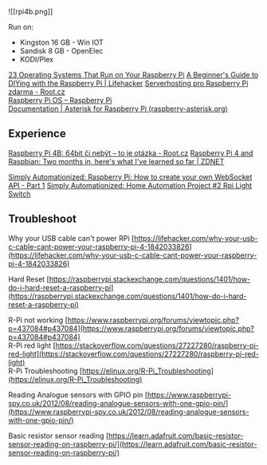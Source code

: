![[rpi4b.png]]

Run on:  
- Kingston 16 GB - Win IOT  
- Sandisk 8 GB - OpenElec  
- KODI/Plex

[23 Operating Systems That Run on Your Raspberry Pi](https://www.makeuseof.com/tag/7-operating-systems-you-can-run-with-raspberry-pi/)
[A Beginner's Guide to DIYing with the Raspberry Pi | Lifehacker](https://lifehacker.com/a-beginners-guide-to-diying-with-the-raspberry-pi-5976912)
[Serverhosting pro Raspberry Pi zdarma - Root.cz](https://www.root.cz/zpravicky/serverhosting-pro-raspberry-pi-zdarma/)  
[Raspberry Pi OS – Raspberry Pi](https://www.raspberrypi.org/software/)  
[Documentation | Asterisk for Raspberry Pi (raspberry-asterisk.org)](http://www.raspberry-asterisk.org/documentation/)
## Experience

[Raspberry Pi 4B: 64bit či nebýt – to je otázka - Root.cz](https://www.root.cz/clanky/raspberry-pi-4b-64bit-ci-nebyt-to-je-otazka/?utm_source=rss&utm_medium=text&utm_campaign=rss)
[Raspberry Pi 4 and Raspbian: Two months in, here's what I've learned so far | ZDNET](https://www.zdnet.com/article/raspberry-pi-4-and-raspbian-two-months-in-heres-what-ive-learned-so-far/#ftag=RSSbaffb68)

[Simply Automationized: Raspberry Pi: How to create your own WebSocket API - Part 1](http://simplyautomationized.blogspot.com/2015/09/raspberry-pi-create-websocket-api.html)
[Simply Automationized: Home Automation Project #2 Rpi Light Switch](http://simplyautomationized.blogspot.com/2013/09/home-automation-project-2-rpi-light.html)
## Troubleshoot

Why your USB cable can't power RPi [https://lifehacker.com/why-your-usb-c-cable-cant-power-your-raspberry-pi-4-1842033826](https://lifehacker.com/why-your-usb-c-cable-cant-power-your-raspberry-pi-4-1842033826)  

Hard Reset [https://raspberrypi.stackexchange.com/questions/1401/how-do-i-hard-reset-a-raspberry-pi](https://raspberrypi.stackexchange.com/questions/1401/how-do-i-hard-reset-a-raspberry-pi)  
  
R-Pi not working [https://www.raspberrypi.org/forums/viewtopic.php?p=437084#p437084](https://www.raspberrypi.org/forums/viewtopic.php?p=437084#p437084)  
R-Pi red light [https://stackoverflow.com/questions/27227280/raspberry-pi-red-light](https://stackoverflow.com/questions/27227280/raspberry-pi-red-light)  
R-Pi Troubleshooting [https://elinux.org/R-Pi_Troubleshooting](https://elinux.org/R-Pi_Troubleshooting)  
  
Reading Analogue sensors with GPIO pin [https://www.raspberrypi-spy.co.uk/2012/08/reading-analogue-sensors-with-one-gpio-pin/](https://www.raspberrypi-spy.co.uk/2012/08/reading-analogue-sensors-with-one-gpio-pin/)  
  
Basic resistor sensor reading [https://learn.adafruit.com/basic-resistor-sensor-reading-on-raspberry-pi/](https://learn.adafruit.com/basic-resistor-sensor-reading-on-raspberry-pi/)  
  
